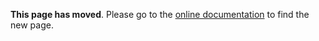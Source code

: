 **This page has moved**. Please go to the [online documentation](http://hosted.zeh.com.br/tweener/docs/) to find the new page.